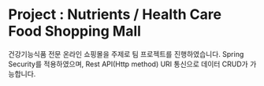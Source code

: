 # Project : Nutrients / Health Care Food Shopping Mall

건강기능식품 전문 온라인 쇼핑몰을 주제로 팀 프로젝트를 진행하였습니다.
Spring Security를 적용하였으며, Rest API(Http method) URI 통신으로 데이터 CRUD가 가능합니다.
